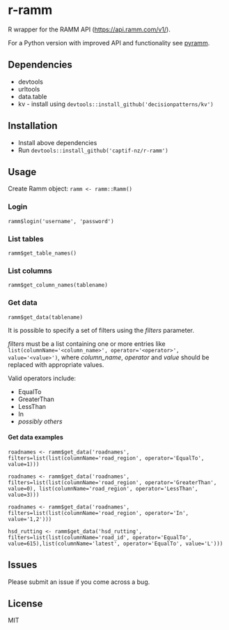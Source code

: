 # r-ramm

R wrapper for the RAMM API (https://api.ramm.com/v1/).

For a Python version with improved API and functionality see [pyramm](https://github.com/captif-nz/pyramm).

## Dependencies
* devtools
* urltools
* data.table
* kv - install using `devtools::install_github('decisionpatterns/kv')`

## Installation
* Install above dependencies
* Run `devtools::install_github('captif-nz/r-ramm')`

## Usage
Create Ramm object: `ramm <- ramm::Ramm()`
### Login
`ramm$login('username', 'password')`

### List tables
`ramm$get_table_names()`

### List columns
`ramm$get_column_names(tablename)`

### Get data
`ramm$get_data(tablename)`

It is possible to specify a set of filters using the *filters* parameter.

*filters* must be a list containing one or more entries like `list(columnName='<column_name>', operator='<operator>', value='<value>')`, where *column_name*, *operator* and *value* should be replaced with appropriate values.

Valid operators include:
* EqualTo
* GreaterThan
* LessThan
* In
* *possibly others*

#### Get data examples
`roadnames <- ramm$get_data('roadnames', filters=list(list(columnName='road_region', operator='EqualTo', value=1)))`

`roadnames <- ramm$get_data('roadnames', filters=list(list(columnName='road_region', operator='GreaterThan', value=0), list(columnName='road_region', operator='LessThan', value=3)))`

`roadnames <- ramm$get_data('roadnames', filters=list(list(columnName='road_region', operator='In', value='1,2')))`

`hsd_rutting <- ramm$get_data('hsd_rutting', filters=list(list(columnName='road_id', operator='EqualTo', value=615),list(columnName='latest', operator='EqualTo', value='L')))`

## Issues
Please submit an issue if you come across a bug.

## License
MIT
